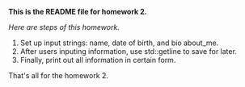 **This is the README file for homework 2.**

*Here are steps of this homework.*
1. Set up input strings: name, date of birth, and bio about_me.
2. After users inputing information, use std::getline to save for later.
3. Finally, print out all information in certain form.

That's all for the homework 2.